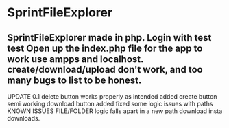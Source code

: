 # SprintFileExplorer
SprintFileExplorer made in php.
Login with test test
Open up the index.php file for the app to work
use ampps and localhost.
create/download/upload don't work, and
too many bugs to list to be honest.
-------------------------------------
UPDATE 0.1
delete button works properly as intended
added create button
semi working download button added
fixed some logic issues with paths
KNOWN ISSUES
FILE/FOLDER logic falls apart in a new path
download insta downloads.
